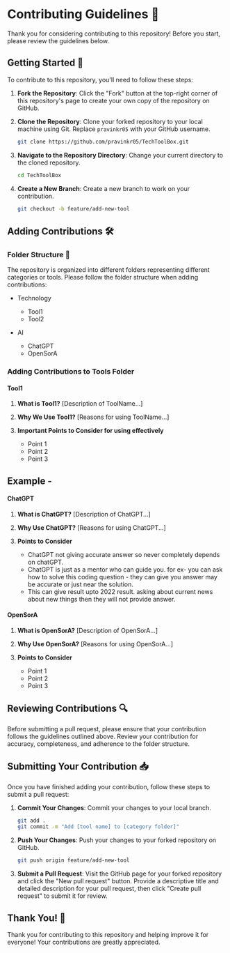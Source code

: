 

# Contributing Guidelines 🚀

Thank you for considering contributing to this repository! Before you start, please review the guidelines below.

## Getting Started 🎉

To contribute to this repository, you'll need to follow these steps:

1. **Fork the Repository**: Click the "Fork" button at the top-right corner of this repository's page to create your own copy of the repository on GitHub.

2. **Clone the Repository**: Clone your forked repository to your local machine using Git. Replace `pravinkr05` with your GitHub username.

    ```bash
    git clone https://github.com/pravinkr05/TechToolBox.git
    ```

3. **Navigate to the Repository Directory**: Change your current directory to the cloned repository.

    ```bash
    cd TechToolBox
    ```

4. **Create a New Branch**: Create a new branch to work on your contribution.

    ```bash
    git checkout -b feature/add-new-tool
    ```

## Adding Contributions 🛠️

### Folder Structure 📂

The repository is organized into different folders representing different categories or tools. Please follow the folder structure when adding contributions:

* Technology
    * Tool1
    * Tool2
 
* AI
    * ChatGPT
    * OpenSorA
    

### Adding Contributions to Tools Folder

#### Tool1

1. **What is Tool1?**
   [Description of ToolName...]

2. **Why We Use Tool1?**
   [Reasons for using ToolName...]

3. **Important Points to Consider for using effectively**
   - Point 1
   - Point 2
   - Point 3
   
## Example -
#### ChatGPT

1. **What is ChatGPT?**
   [Description of ChatGPT...]

2. **Why Use ChatGPT?**
   [Reasons for using ChatGPT...]

3. **Points to Consider**
   - ChatGPT not giving accurate answer so never completely depends on chatGPT.
   - ChatGPT is just as a mentor who can guide you. for ex- you can ask how to solve this coding question - they can give you answer may be accurate or just near the solution.
   - This can give result upto 2022 result. asking about current news about new things then they will not provide answer.

#### OpenSorA

1. **What is OpenSorA?**
   [Description of OpenSorA...]

2. **Why Use OpenSorA?**
   [Reasons for using OpenSorA...]

3. **Points to Consider**
   - Point 1
   - Point 2
   - Point 3


## Reviewing Contributions 🔍

Before submitting a pull request, please ensure that your contribution follows the guidelines outlined above. Review your contribution for accuracy, completeness, and adherence to the folder structure.

## Submitting Your Contribution 📥

Once you have finished adding your contribution, follow these steps to submit a pull request:

1. **Commit Your Changes**: Commit your changes to your local branch.

    ```bash
    git add .
    git commit -m "Add [tool name] to [category folder]"
    ```

2. **Push Your Changes**: Push your changes to your forked repository on GitHub.

    ```bash
    git push origin feature/add-new-tool
    ```

3. **Submit a Pull Request**: Visit the GitHub page for your forked repository and click the "New pull request" button. Provide a descriptive title and detailed description for your pull request, then click "Create pull request" to submit it for review.

## Thank You! 🙏

Thank you for contributing to this repository and helping improve it for everyone! Your contributions are greatly appreciated.

